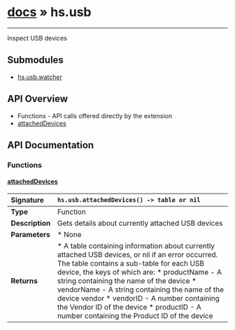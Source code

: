 # [docs](index.md) » hs.usb
---

Inspect USB devices

## Submodules
 * [hs.usb.watcher](hs.usb.watcher.md)

## API Overview
* Functions - API calls offered directly by the extension
 * [attachedDevices](#attacheddevices)

## API Documentation

### Functions

#### [attachedDevices](#attacheddevices)
| <span style="float: left;">**Signature**</span> | <span style="float: left;">`hs.usb.attachedDevices() -> table or nil` </span>                                                          |
| -----------------------------------------------------|---------------------------------------------------------------------------------------------------------|
| **Type**                                             | Function                                                                                         |
| **Description**                                      | Gets details about currently attached USB devices                                                                                         |
| **Parameters**                                       |  * None                                       |
| **Returns**                                          |  * A table containing information about currently attached USB devices, or nil if an error occurred. The table contains a sub-table for each USB device, the keys of which are:  * productName - A string containing the name of the device  * vendorName - A string containing the name of the device vendor  * vendorID - A number containing the Vendor ID of the device  * productID - A number containing the Product ID of the device                                                |

